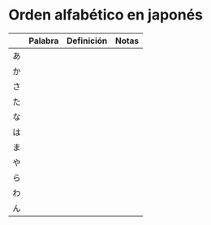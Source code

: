 # Orden alfabético en japonés

|   | Palabra | Definición | Notas |
|---|---------|------------|-------|
| あ |         |            |       |
| か |         |            |       |
| さ |         |            |       |
| た |         |            |       |
| な |         |            |       |
| は |         |            |       |
| ま |         |            |       |
| や |         |            |       |
| ら |         |            |       |
| わ |         |            |       |
| ん |         |            |       |
